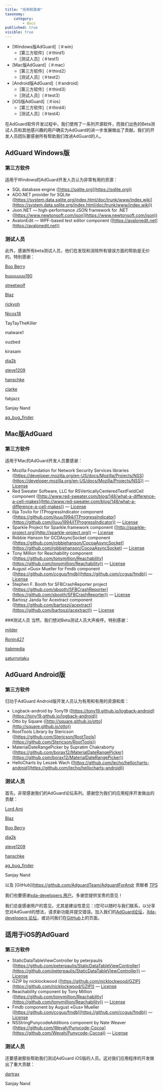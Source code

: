 ```yaml
---
title: "信用和致谢"
taxonomy:
    category:
        - docs
published: true
visible: true
---
```

* [Windows版AdGuard]（＃win）
  * [第三方软件]（＃third1）
  * [测试人员]（＃test1）
* [Mac版AdGuard]（＃mac）
  * [第三方软件]（＃third2）
  * [测试人员]（＃test2）
* [Android版AdGuard]（＃android）
  * [第三方软件]（＃third3）
  * [测试人员]（＃test3）
* [iOS版AdGuard]（＃ios）
  * [第三方软件]（＃third4）
  * [测试人员]（＃test4）

在AdGuard软件开发过程中，我们使用了一系列开源软件，而我们出色的Beta测试人员和其他感兴趣的用户确实为AdGuard的进一步发展做出了贡献。我们的开发人员团队要感谢所有帮助我们改进AdGuard的人。

<a id="win"></a>
## AdGuard Windows版
<a id="third1"></a>
### 第三方软件

适用于Windows的AdGuard开发人员认为非常有用的资源：

* SQL database engine ([https://sqlite.org](https://sqlite.org))
* ADO.NET provider for SQLite ([https://system.data.sqlite.org/index.html/doc/trunk/www/index.wiki](https://system.data.sqlite.org/index.html/doc/trunk/www/index.wiki))
* Json.NET — high-performance JSON framework for .NET ([https://www.newtonsoft.com/json](https://www.newtonsoft.com/json))
* AvalonEdit — WPF-based text editor component ([https://avalonedit.net](https://avalonedit.net))
<a id="test1"></a>
### 测试人员
此外，感谢所有beta测试人员，他们在发现和消除所有错误方面的帮助是无价的。特别感谢：

[Boo Berry](http://forum.adguard.com/member.php?1905-Boo-Berry)

[buuuuuuu190](http://forum.adguard.com/member.php?3571-buuuuuuu190)

[streetwolf](http://forum.adguard.com/member.php?3482-streetwolf)

[Blaz](http://forum.adguard.com/member.php?4656-Blaz)

[rickyoh](http://forum.adguard.com/member.php?1507-rickyoh)

[Nicos18](http://forum.adguard.com/member.php?5726-Nicos18)

TayTayTheKiller

malware1

ouzbed

kirasam

[dja2k](http://forum.adguard.com/member.php?3933-dja2k)

[steve1209](http://forum.adguard.com/member.php?3437-steve1209)

[hanschke](http://forum.adguard.com/member.php?3946-hanschke)

[clarke](http://forum.adguard.com/member.php?3985-clarke)

fabjazz

Sanjay Nand

[ag_bug_finder](http://forum.adguard.com/member.php?3639)

<a id="mac"></a>
## Mac版AdGuard
<a id="third2"></a>
### 第三方软件
适用于Mac的AdGuard开发人员要感谢：

* Mozilla Foundation for Network Security Services libraries ([https://developer.mozilla.org/en-US/docs/Mozilla/Projects/NSS](https://developer.mozilla.org/en-US/docs/Mozilla/Projects/NSS)) — [License](https://www.mozilla.org/MPL/)
* Red Sweater Software, LLC for RSVerticallyCenteredTextFieldCell component ([http://www.red-sweater.com/blog/148/what-a-difference-a-cell-makes](http://www.red-sweater.com/blog/148/what-a-difference-a-cell-makes)) — [License](http://opensource.org/licenses/mit-license.php)
* Ilija Tovilo for ITProgressIndicator component ([https://github.com/iluuu1994/ITProgressIndicator](https://github.com/iluuu1994/ITProgressIndicator)) — [License](http://opensource.org/licenses/Apache-2.0)
* Sparkle Project for Sparkle.framework component ([http://sparkle-project.org](http://sparkle-project.org)) — [License](https://github.com/sparkle-project/Sparkle/blob/master/LICENSE)
* Robbie Hanson for GCDAsyncSocket component ([https://github.com/robbiehanson/CocoaAsyncSocket](https://github.com/robbiehanson/CocoaAsyncSocket) — [License](https://github.com/robbiehanson/CocoaAsyncSocket/wiki/License)
* Tony Million for Reachability component ([https://github.com/tonymillion/Reachability](https://github.com/tonymillion/Reachability)) — [License](https://github.com/tonymillion/Reachability/blob/master/LICENCE.txt)
* August «Gus» Mueller for Fmdb component ([https://github.com/ccgus/fmdb](https://github.com/ccgus/fmdb)) — [License](https://github.com/ccgus/fmdb/blob/master/LICENSE.txt)
* Stephen F. Booth for SFBCrashReporter project ([https://github.com/sbooth/SFBCrashReporter](https://github.com/sbooth/SFBCrashReporter)) — [License](https://github.com/sbooth/SFBCrashReporter/blob/master/COPYING)
* Bartosz Janda for Acextract component ([https://github.com/bartoszj/acextract](https://github.com/bartoszj/acextract)) — [License](https://github.com/bartoszj/acextract/blob/master/LICENSE)


<a id="test2"></a>
###测试人员
当然，我们想对Beta测试人员大声疾呼。特别感谢：

[milder](http://forum.adguard.com/member.php?4519-milder)

[Ronin427](http://forum.adguard.com/member.php?4116-Ronin427)

[itabmedia](http://forum.adguard.com/member.php?4711-itabmedia)

[saturnotaku](http://forum.adguard.com/member.php?4782-saturnotaku)

<a id="android"></a>
## AdGuard Android版
<a id="third3"></a>
### 第三方软件
归功于AdGuard Android版开发人员认为有用和有用的资源和库：
* Logback-android by Tony19 ([https://tony19.github.io/logback-android](https://tony19.github.io/logback-android))
* Otto by Square ([http://square.github.io/otto](http://square.github.io/otto))
* RootTools Library by Stericson ([https://github.com/Stericson/RootTools](https://github.com/Stericson/RootTools))
* MaterialDateRangePicker by Supratim Chakraborty ([https://github.com/borax12/MaterialDateRangePicker](https://github.com/borax12/MaterialDateRangePicker))
* HelloCharts by Leszek Wach ([https://github.com/lecho/hellocharts-android](https://github.com/lecho/hellocharts-android))

<a id="test3"></a>
### 测试人员
首先，非常感谢我们的AdGuard论坛系列。感谢您为我们的应用程序开发做出的贡献：

[Lord Ami](http://forum.adguard.com/member.php?5374-Lord-Ami)

[Blaz](http://forum.adguard.com/member.php?4656-Blaz)

[Boo Berry](http://forum.adguard.com/member.php?1905-Boo-Berry)

[dja2k](http://forum.adguard.com/member.php?3933-dja2k)

[steve1209](http://forum.adguard.com/member.php?3437-steve1209)

[hanschke](http://forum.adguard.com/member.php?3946-hanschke)

[ag_bug_finder](http://forum.adguard.com/member.php?3639)

Sanjay Nand

以及 [GitHub](https://github.com/AdguardTeam/AdguardForAndr 贡献者 [TPS](https://github.com/TPS)

我们也要感谢[xda-developers 用户](https://adguard.com/en/forum.xda-developers.com/android/apps-games/adguard-ad-blocker-doesnt-require-root-t2958895)。多谢您提供宝贵的意见！

我们总是感谢用户的意见，尤其是建设性意见：)您可以随时与我们联系，以分享您对AdGuard的想法，请求新功能并提交错误。加入我们的[AdGuard论坛](http://forum.adguard.com/forumdisplay.php?25-English-Forums)，[Xda-developers 论坛](https://adguard.com/en/forum.xda-developers.com/android/apps-games/adguard-ad-blocker-doesnt-require-root-t2958895)，或访问我们在[GitHub](https://github.com/AdguardTeam)上的页面。

<a id="ios"></a>
## 适用于iOS的AdGuard
<a id="third4"></a>
### 第三方软件
* StaticDataTableViewController by peterpaulis ([https://github.com/peterpaulis/StaticDataTableViewController](https://github.com/peterpaulis/StaticDataTableViewController)) — [License](https://github.com/peterpaulis/StaticDataTableViewController/blob/master/LICENSE.txt)
* GZIP by nicklockwood ([https://github.com/nicklockwood/GZIP](https://github.com/nicklockwood/GZIP)) — [License](https://github.com/nicklockwood/GZIP/blob/master/LICENCE.md)
* Reachability component by Tony Million ([https://github.com/tonymillion/Reachability](https://github.com/tonymillion/Reachability)) — [License](https://github.com/tonymillion/Reachability/blob/master/LICENCE.txt)
* Fmdb component by August «Gus» Mueller ([https://github.com/ccgus/fmdb](https://github.com/ccgus/fmdb)) — [License](https://github.com/ccgus/fmdb/blob/master/LICENSE.txt)
* NSStringPunycodeAdditions component by Nate Weaver ([https://github.com/Wevah/Punycode-Cocoa](https://github.com/Wevah/Punycode-Cocoa)) — [License](https://github.com/Wevah/Punycode-Cocoa/blob/master/LICENSE)

<a id="test4"></a>
### 测试人员
还要感谢那些帮助我们测试AdGuard iOS版的人员。这对我们应用程序的开发做出了重大贡献：

[dartrax](https://github.com/dartrax)

Sanjay Nand
